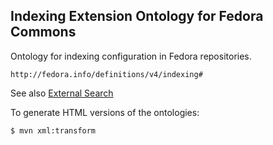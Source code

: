 Indexing Extension Ontology for Fedora Commons
----------------------------------------------

Ontology for indexing configuration in Fedora repositories.

`http://fedora.info/definitions/v4/indexing#`

See also [External Search](https://wiki.duraspace.org/display/FEDORA4x/External+Search)

To generate HTML versions of the ontologies:

```sh
$ mvn xml:transform
```
